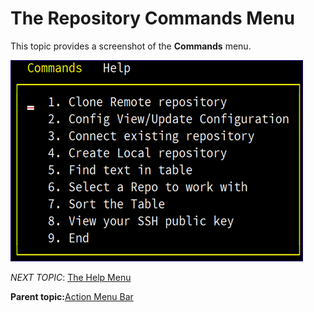 # The Repository Commands Menu

This topic provides a screenshot of the **Commands** menu.

![](media/g_repository_commands_menu.png)

*NEXT TOPIC*: [The Help Menu](r_the_help_menu_lrp.md)

**Parent topic:**[Action Menu Bar](r_action_menu_bar_LRP.md)


